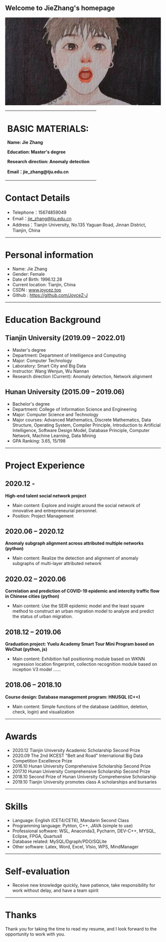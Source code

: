 ## Welcome to JieZhang's homepage
![证件照](/homepage.jpg)
<table border="0">
  <tr>
    <td width="95%">
      <h1>BASIC MATERIALS:</h1>
      <p><b>Name: Jie Zhang</b></p>
      <p><b>Education: Master's degree</b></p>
      <p><b>Research direction: Anomaly detection</b></p>
      <p><b>Email：jie_zhang@tju.edu.cn </b></p>
    </td>
  </tr>
</table>


#  Contact Details

- Telephone：15674859049 
- Email：jie_zhang@tju.edu.cn 
- Address：Tianjin University, No.135 Yaguan Road, Jinnan District, Tianjin, China

---

# Personal information

  - Name: Jie Zhang
  - Gender: Female
  - Date of Birth: 1996.12.28
  - Current location: Tianjin, China
  - CSDN : www.joycez.top
  - Github : https://github.com/JoyceZ-J

---


# Education Background
## Tianjin University (2019.09 – 2022.01)   
- Master's degree
- Department: Department of Intelligence and Computing   
- Major: Computer Technology
- Laboratory: Smart City and Big Data 
- Instructor: Wang Wenjun, Wu Nannan 
- Research direction (Current): Anomaly detection, Network alignment


## Hunan University (2015.09 – 2019.06)   
- Bachelor's degree
- Department: College of Information Science and Engineering   
- Major: Computer Science and Technology
- Major courses: Advanced Mathematics, Discrete Mathematics, Data Structure,
    Operating System, Compiler Principle, Introduction to Artificial Intelligence, 
    Software Design Model, Database Principle, Computer Network, Machine Learning, Data Mining
- GPA Ranking: 3.65, 15/198

---

  
# Project Experience
## 2020.12 - 
**High-end talent social network project**
- Main content: Explore and insight around the social network of innovative and entrepreneurial personnel.
- Position: Project Management

## 2020.06 – 2020.12
**Anomaly subgraph alignment across attributed  multiple networks (python)**
- Main content: Realize the detection and alignment of anomaly subgraphs of multi-layer attributed network

## 2020.02 – 2020.06
**Correlation and prediction of COVID-19 epidemic and intercity traffic flow in Chinese cities (python)**
- Main content: Use the SEIR epidemic model and the least square method to construct an urban migration model to analyze and predict the status of urban migration.

## 2018.12 – 2019.06  
**Graduation project: Yuelu Academy Smart Tour Mini Program based on WeChat (python, js)**
- Main content: Exhibition hall positioning module based on WKNN regression location fingerprint, collection recognition module based on inception V3 model ……

## 2018.06 – 2018.10  
**Course design: Database management program: HNUSQL (C++)**
- Main content: Simple functions of the database (addition, deletion, check, login) and visualization

---

# Awards
- 2020.12 Tianjin University Academic Scholarship Second Prize 
- 2020.09 The 2nd IKCEST "Belt and Road" International Big Data Competition Excellence Prize
- 2016.10 Hunan University Comprehensive Scholarship Second Prize
- 2017.10 Hunan University Comprehensive Scholarship Second Prize
- 2018.10 Second Prize of Hunan University Comprehensive Scholarship
- 2019.10 Tianjin University promotes class A scholarships and bursaries

---

# Skills 
- Language: English (CET4/CET6), Mandarin Second Class
- Programming language: Pyhton, C++, JAVA (simple to use)
- Professional software: WSL, Anaconda3, Pycharm, DEV-C++, MYSQL, Eclipse, FPGA, QuartusII
- Database related: MySQL/Dgraph/PDO/SQLite
- Other software: Latex, Word, Excel, VIsio, WPS, MindManager

---

# Self-evaluation
- Receive new knowledge quickly, have patience, take responsibility for work without delay, and have a team spirit

---      

# Thanks
Thank you for taking the time to read my resume, and I look forward to the opportunity to work with you.
